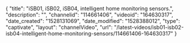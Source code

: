 {
    "title": "iSB01, iSB02, iSB04, intelligent home monitoring sensors.",
    "description": "",
    "channelid": "114661406",
    "videoid": "164630317",
    "date_created": "1528131069",
    "date_modified": "1528388012",
    "type": "captivate",
    "layout": "channelVideo",
    "url": "\/latest-videos\/isb01-isb02-isb04-intelligent-home-monitoring-sensors\/114661406-164630317"
}